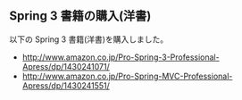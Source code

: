 ## Spring 3 書籍の購入(洋書)

以下の Spring 3 書籍(洋書)を購入しました。

* http://www.amazon.co.jp/Pro-Spring-3-Professional-Apress/dp/1430241071/
* http://www.amazon.co.jp/Pro-Spring-MVC-Professional-Apress/dp/1430241551/


